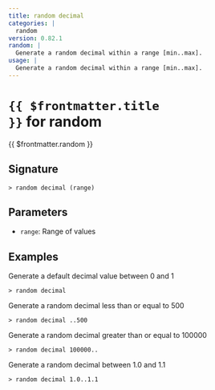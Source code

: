 ```yaml
---
title: random decimal
categories: |
  random
version: 0.82.1
random: |
  Generate a random decimal within a range [min..max].
usage: |
  Generate a random decimal within a range [min..max].
---
```


# <code>{{ $frontmatter.title }}</code> for random

<div class='command-title'>{{ $frontmatter.random }}</div>

## Signature

```> random decimal (range)```

## Parameters

 -  `range`: Range of values

## Examples

Generate a default decimal value between 0 and 1
```shell
> random decimal

```

Generate a random decimal less than or equal to 500
```shell
> random decimal ..500

```

Generate a random decimal greater than or equal to 100000
```shell
> random decimal 100000..

```

Generate a random decimal between 1.0 and 1.1
```shell
> random decimal 1.0..1.1

```
